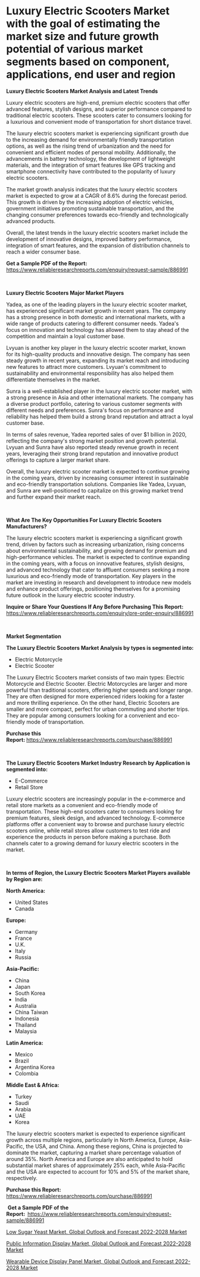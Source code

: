 <p><h1>Luxury Electric Scooters Market with the goal of estimating the market size and future growth potential of various market segments based on component, applications, end user and region</h1></p><p><strong>Luxury Electric Scooters Market Analysis and Latest Trends</strong></p>
<p><p>Luxury electric scooters are high-end, premium electric scooters that offer advanced features, stylish designs, and superior performance compared to traditional electric scooters. These scooters cater to consumers looking for a luxurious and convenient mode of transportation for short distance travel.</p><p>The luxury electric scooters market is experiencing significant growth due to the increasing demand for environmentally friendly transportation options, as well as the rising trend of urbanization and the need for convenient and efficient modes of personal mobility. Additionally, the advancements in battery technology, the development of lightweight materials, and the integration of smart features like GPS tracking and smartphone connectivity have contributed to the popularity of luxury electric scooters.</p><p>The market growth analysis indicates that the luxury electric scooters market is expected to grow at a CAGR of 8.6% during the forecast period. This growth is driven by the increasing adoption of electric vehicles, government initiatives promoting sustainable transportation, and the changing consumer preferences towards eco-friendly and technologically advanced products.</p><p>Overall, the latest trends in the luxury electric scooters market include the development of innovative designs, improved battery performance, integration of smart features, and the expansion of distribution channels to reach a wider consumer base.</p></p>
<p><strong>Get a Sample PDF of the Report:&nbsp;</strong> <a href="https://www.reliableresearchreports.com/enquiry/request-sample/886991">https://www.reliableresearchreports.com/enquiry/request-sample/886991</a></p>
<p>&nbsp;</p>
<p><strong>Luxury Electric Scooters Major Market Players</strong></p>
<p><p>Yadea, as one of the leading players in the luxury electric scooter market, has experienced significant market growth in recent years. The company has a strong presence in both domestic and international markets, with a wide range of products catering to different consumer needs. Yadea's focus on innovation and technology has allowed them to stay ahead of the competition and maintain a loyal customer base.</p><p>Lvyuan is another key player in the luxury electric scooter market, known for its high-quality products and innovative design. The company has seen steady growth in recent years, expanding its market reach and introducing new features to attract more customers. Lvyuan's commitment to sustainability and environmental responsibility has also helped them differentiate themselves in the market.</p><p>Sunra is a well-established player in the luxury electric scooter market, with a strong presence in Asia and other international markets. The company has a diverse product portfolio, catering to various customer segments with different needs and preferences. Sunra's focus on performance and reliability has helped them build a strong brand reputation and attract a loyal customer base.</p><p>In terms of sales revenue, Yadea reported sales of over $1 billion in 2020, reflecting the company's strong market position and growth potential. Lvyuan and Sunra have also reported steady revenue growth in recent years, leveraging their strong brand reputation and innovative product offerings to capture a larger market share.</p><p>Overall, the luxury electric scooter market is expected to continue growing in the coming years, driven by increasing consumer interest in sustainable and eco-friendly transportation solutions. Companies like Yadea, Lvyuan, and Sunra are well-positioned to capitalize on this growing market trend and further expand their market reach.</p></p>
<p>&nbsp;</p>
<p><strong>What Are The Key Opportunities For Luxury Electric Scooters Manufacturers?</strong></p>
<p><p>The luxury electric scooters market is experiencing a significant growth trend, driven by factors such as increasing urbanization, rising concerns about environmental sustainability, and growing demand for premium and high-performance vehicles. The market is expected to continue expanding in the coming years, with a focus on innovative features, stylish designs, and advanced technology that cater to affluent consumers seeking a more luxurious and eco-friendly mode of transportation. Key players in the market are investing in research and development to introduce new models and enhance product offerings, positioning themselves for a promising future outlook in the luxury electric scooter industry.</p></p>
<p><strong>Inquire or Share Your Questions If Any Before Purchasing This Report:</strong> <a href="https://www.reliableresearchreports.com/enquiry/pre-order-enquiry/886991">https://www.reliableresearchreports.com/enquiry/pre-order-enquiry/886991</a></p>
<p>&nbsp;</p>
<p><strong>Market Segmentation</strong></p>
<p><strong>The Luxury Electric Scooters Market Analysis by types is segmented into:</strong></p>
<p><ul><li>Electric Motorcycle</li><li>Electric Scooter</li></ul></p>
<p><p>The Luxury Electric Scooters market consists of two main types: Electric Motorcycle and Electric Scooter. Electric Motorcycles are larger and more powerful than traditional scooters, offering higher speeds and longer range. They are often designed for more experienced riders looking for a faster and more thrilling experience. On the other hand, Electric Scooters are smaller and more compact, perfect for urban commuting and shorter trips. They are popular among consumers looking for a convenient and eco-friendly mode of transportation.</p></p>
<p><strong>Purchase this Report:&nbsp;</strong><a href="https://www.reliableresearchreports.com/purchase/886991">https://www.reliableresearchreports.com/purchase/886991</a></p>
<p>&nbsp;</p>
<p><strong>The Luxury Electric Scooters Market Industry Research by Application is segmented into:</strong></p>
<p><ul><li>E-Commerce</li><li>Retail Store</li></ul></p>
<p><p>Luxury electric scooters are increasingly popular in the e-commerce and retail store markets as a convenient and eco-friendly mode of transportation. These high-end scooters cater to consumers looking for premium features, sleek design, and advanced technology. E-commerce platforms offer a convenient way to browse and purchase luxury electric scooters online, while retail stores allow customers to test ride and experience the products in person before making a purchase. Both channels cater to a growing demand for luxury electric scooters in the market.</p></p>
<p>&nbsp;</p>
<p><strong>In terms of Region, the Luxury Electric Scooters Market Players available by Region are:</strong></p>
<p>
    <p> <strong> North America: </strong>
        <ul>
            <li>United States</li>
            <li>Canada</li>
        </ul>
        </p> 
    <p> <strong> Europe: </strong>
        <ul>
            <li>Germany</li>
            <li>France</li>
            <li>U.K.</li>
            <li>Italy</li>
            <li>Russia</li>
        </ul>
        </p> 
    <p> <strong> Asia-Pacific: </strong>
        <ul>
            <li>China</li>
            <li>Japan</li>
            <li>South Korea</li>
            <li>India</li>
            <li>Australia</li>
            <li>China Taiwan</li>
            <li>Indonesia</li>
            <li>Thailand</li>
            <li>Malaysia</li>
        </ul>
        </p> 
    <p> <strong> Latin America: </strong>
        <ul>
            <li>Mexico</li>
            <li>Brazil</li>
            <li>Argentina Korea</li>
            <li>Colombia</li>
        </ul>
        </p> 
    <p> <strong> Middle East & Africa: </strong>
        <ul>
            <li>Turkey</li>
            <li>Saudi</li>
            <li>Arabia</li>
            <li>UAE</li>
            <li>Korea</li>
        </ul>
    </p>
    </p>
<p><p>The luxury electric scooters market is expected to experience significant growth across multiple regions, particularly in North America, Europe, Asia-Pacific, the USA, and China. Among these regions, China is projected to dominate the market, capturing a market share percentage valuation of around 35%. North America and Europe are also anticipated to hold substantial market shares of approximately 25% each, while Asia-Pacific and the USA are expected to account for 10% and 5% of the market share, respectively.</p></p>
<p><strong>Purchase this Report: </strong><a href="https://www.reliableresearchreports.com/purchase/886991">https://www.reliableresearchreports.com/purchase/886991</a></p>
<p>&nbsp;<strong>Get a Sample PDF of the Report:&nbsp;&nbsp;</strong><a href="https://www.reliableresearchreports.com/enquiry/request-sample/886991">https://www.reliableresearchreports.com/enquiry/request-sample/886991</a></p>
<p><strong></strong></p>
<p><p><a href="https://view.publitas.com/reportprime-1/low-sugar-yeast-market-global-outlook-and-forecast-2022-2028-market-size-share-trends-analysis-report-by-application-regional-outlook-competitive-strategies-and-segment-forecasts-2023-2030/">Low Sugar Yeast Market, Global Outlook and Forecast 2022-2028 Market</a></p><p><a href="https://view.publitas.com/reportprime-1/public-information-display-market-global-outlook-and-forecast-2022-2028-market-research-report-provides-thorough-industry-overview-which-offers-an-in-depth-analysis-of-product-trends-and-new-market-divisions/">Public Information Display Market, Global Outlook and Forecast 2022-2028 Market</a></p><p><a href="https://view.publitas.com/reportprime-1/wearable-device-display-panel-market-global-outlook-and-forecast-2022-2028-market-size-market-share-and-global-market-analysis-report-2023-2030/">Wearable Device Display Panel Market, Global Outlook and Forecast 2022-2028 Market</a></p></p>